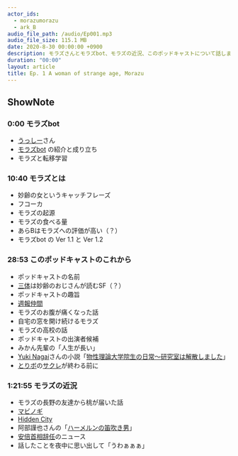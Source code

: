 ```yaml
---
actor_ids:
  - morazumorazu
  - ark_B
audio_file_path: /audio/Ep001.mp3
audio_file_size: 115.1 MB
date: 2020-8-30 00:00:00 +0900
description: モラズさんとモラズbot、モラズの近況、このポッドキャストについて話しました。
duration: "00:00"
layout: article
title: Ep. 1 A woman of strange age, Morazu
---
```


## ShowNote

### 0:00 モラズbot

* [うっしー](https://twitter.com/MasashiU)さん
* [モラズbot](https://medium.com/@arkbb3/%E5%90%9B%E3%81%A0%E3%81%91%E3%81%AE%E3%83%A2%E3%83%A9%E3%82%BAbot-%E3%82%92%E4%BD%9C%E3%82%8D%E3%81%86-4f589315c236) の紹介と成り立ち
* [‎](https://podcasts.apple.com/jp/podcast/interaxion/id1503487109)モラズと転移学習


### 10:40 モラズとは

* 妙齢の女というキャッチフレーズ
* フコーカ
* モラズの起源
* モラズの食べる量
* あらBはモラズへの評価が高い（？）
* モラズbot の Ver 1.1 と Ver 1.2
    

### 28:53 このポッドキャストのこれから

* ポッドキャストの名前
* [三体](https://amzn.to/3b7X9z7)は妙齢のおじさんが読むSF（？）
* ポッドキャストの趣旨
* [週報仲間](https://medium.com/@arkbb3/%E9%80%B1%E5%A0%B1%E4%BB%B2%E9%96%93%E3%82%B7%E3%82%B9%E3%83%86%E3%83%A0%E3%82%92%E6%94%B9%E5%96%84%E3%81%97%E3%81%9F%E8%A9%B1-7e1eb1b9f227)
* モラズのお腹が痛くなった話
* 自宅の窓を開け続けるモラズ
* モラズの高校の話
* ポッドキャストの出演者候補
* みかん先輩の「人生が長い」
* [Yuki Nagai](https://twitter.com/cometscome_phys)さんの小説「[物性理論大学院生の日常〜研究室は解散しました](https://kakuyomu.jp/works/1177354054882886305)」
* [とりボ](https://twitter.com/oooTORIBALLooo)の[サクレ](https://www.futabafoods.co.jp/sacre/)が終わる前に


### 1:21:55 モラズの近況

* モラズの長野の友達から桃が届いた話
* [マビノギ](https://lp.nexon.co.jp/mabinogi/01?utm_source=google&utm_medium=paidsearch&utm_campaign=ad&utm_term=all&utm_content=shinki&argument=GkmaGBxY&dmai=a5c0facfa90979&gclid=Cj0KCQjw-af6BRC5ARIsAALPIlWqlsHX2ktnNuKMuIJqZSaXWPVFbDb_LFiChvvFH8pvz4JAAd5MBlIaAmVuEALw_wcB)
* [Hidden City](https://apps.apple.com/jp/app/hidden-city-%E3%83%9F%E3%82%B9%E3%83%86%E3%83%AA%E3%83%BC-%E3%82%AA%E3%83%96-%E3%82%B7%E3%83%A3%E3%83%89%E3%82%A6%E3%82%BA/id722217471)
* 阿部謹也さんの「[ハーメルンの笛吹き男](https://amzn.to/3hFB5OJ)」
* [安倍首相辞任](https://www3.nhk.or.jp/news/html/20200828/k10012588071000.html)のニュース
* 話したことを夜中に思い出して「うわぁぁぁ」
